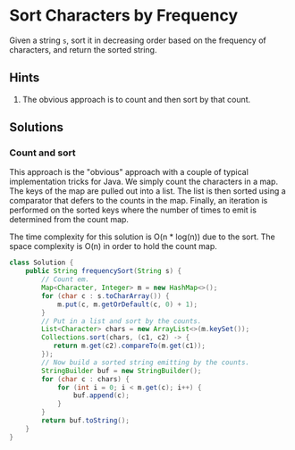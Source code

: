 # Sort Characters by Frequency

Given a string `s`, sort it in decreasing order based on the frequency of
characters, and return the sorted string.

## Hints

1. The obvious approach is to count and then sort by that count.

## Solutions

### Count and sort

This approach is the "obvious" approach with a couple of typical implementation
tricks for Java. We simply count the characters in a map. The keys of the map
are pulled out into a list. The list is then sorted using a comparator that
defers to the counts in the map. Finally, an iteration is performed on the
sorted keys where the number of times to emit is determined from the count
map.

The time complexity for this solution is O(n * log(n)) due to the sort. The
space complexity is O(n) in order to hold the count map.

```java
class Solution {
    public String frequencySort(String s) {
        // Count em.
        Map<Character, Integer> m = new HashMap<>();
        for (char c : s.toCharArray()) {
            m.put(c, m.getOrDefault(c, 0) + 1);
        }
        // Put in a list and sort by the counts.
        List<Character> chars = new ArrayList<>(m.keySet());
        Collections.sort(chars, (c1, c2) -> {
           return m.get(c2).compareTo(m.get(c1));
        });
        // Now build a sorted string emitting by the counts.
        StringBuilder buf = new StringBuilder();
        for (char c : chars) {
            for (int i = 0; i < m.get(c); i++) {
                buf.append(c);
            }
        }
        return buf.toString();
    }
}
```
